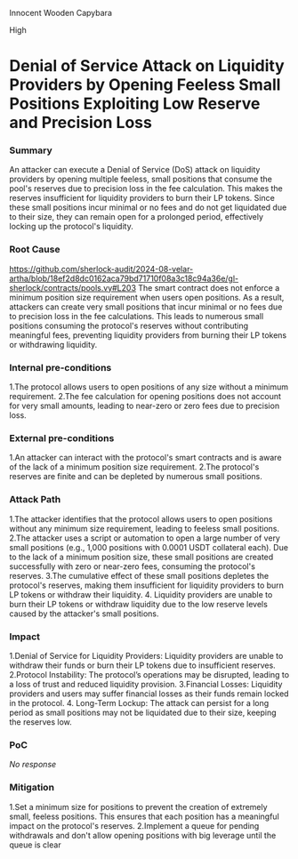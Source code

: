 Innocent Wooden Capybara

High

# Denial of Service Attack on Liquidity Providers by Opening Feeless Small Positions Exploiting Low Reserve and Precision Loss

### Summary

An attacker can execute a Denial of Service (DoS) attack on liquidity providers by opening multiple feeless, small positions that consume the pool's reserves due to precision loss in the fee calculation. This makes the reserves insufficient for liquidity providers to burn their LP tokens. Since these small positions incur minimal or no fees and do not get liquidated due to their size, they can remain open for a prolonged period, effectively locking up the protocol's liquidity.

### Root Cause

https://github.com/sherlock-audit/2024-08-velar-artha/blob/18ef2d8dc0162aca79bd71710f08a3c18c94a36e/gl-sherlock/contracts/pools.vy#L203
The smart contract does not enforce a minimum position size requirement when users open positions. As a result, attackers can create very small positions that incur minimal or no fees due to precision loss in the fee calculations. This leads to numerous small positions consuming the protocol's reserves without contributing meaningful fees, preventing liquidity providers from burning their LP tokens or withdrawing liquidity.



### Internal pre-conditions

1.The protocol allows users to open positions of any size without a minimum requirement.
2.The fee calculation for opening positions does not account for very small amounts, leading to near-zero or zero fees due to precision loss.

### External pre-conditions

1.An attacker can interact with the protocol's smart contracts and is aware of the lack of a minimum position size requirement.
2.The protocol's reserves are finite and can be depleted by numerous small positions.


### Attack Path

1.The attacker identifies that the protocol allows users to open positions without any minimum size requirement, leading to feeless small positions.
2.The attacker uses a script or automation to open a large number of very small positions (e.g., 1,000 positions with 0.0001 USDT collateral each). Due to the lack of a minimum position size, these small positions are created successfully with zero or near-zero fees, consuming the protocol's reserves.
3.The cumulative effect of these small positions depletes the protocol's reserves, making them insufficient for liquidity providers to burn LP tokens or withdraw their liquidity.
4. Liquidity providers are unable to burn their LP tokens or withdraw liquidity due to the low reserve levels caused by the attacker's small positions.


### Impact

1.Denial of Service for Liquidity Providers: Liquidity providers are unable to withdraw their funds or burn their LP tokens due to insufficient reserves.
2.Protocol Instability: The protocol’s operations may be disrupted, leading to a loss of trust and reduced liquidity provision.
3.Financial Losses: Liquidity providers and users may suffer financial losses as their funds remain locked in the protocol.
4. Long-Term Lockup: The attack can persist for a long period as small positions may not be liquidated due to their size, keeping the reserves low.

### PoC

_No response_

### Mitigation

1.Set a minimum size for positions to prevent the creation of extremely small, feeless positions. This ensures that each position has a meaningful impact on the protocol's reserves.
2.Implement a queue for pending withdrawals and don't allow opening positions with big leverage until the queue is clear